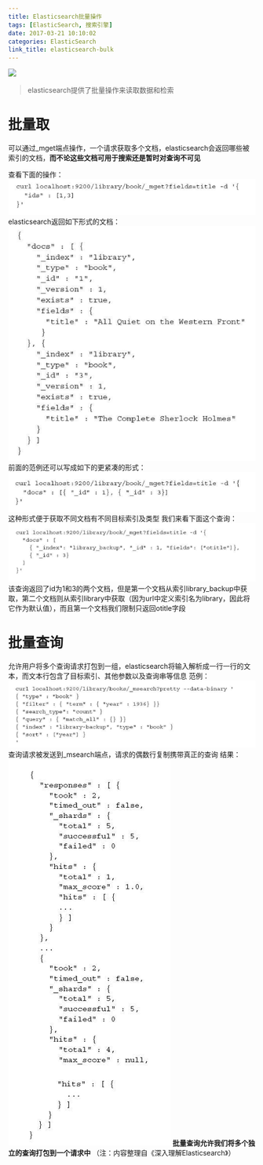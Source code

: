 ```yaml
---
title: Elasticsearch批量操作
tags: [ElasticSearch, 搜索引擎]
date: 2017-03-21 10:10:02
categories: ElasticSearch
link_title: elasticsearch-bulk
---
```

![](http://onxkn9cbz.bkt.clouddn.com/elasticsearch.png)
> elasticsearch提供了批量操作来读取数据和检索

# 批量取
可以通过_mget端点操作，一个请求获取多个文档，elasticsearch会返回哪些被索引的文档，**而不论这些文档可用于搜索还是暂时对查询不可见**
<!-- more -->
查看下面的操作：
![01](elasticsearch-bulk/01.png)
elasticsearch返回如下形式的文档：
![02](elasticsearch-bulk/02.png)
前面的范例还可以写成如下的更紧凑的形式：
![03](elasticsearch-bulk/03.png)
这种形式便于获取不同文档有不同目标索引及类型
我们来看下面这个查询：
![04](elasticsearch-bulk/04.png)
该查询返回了id为1和3的两个文档，但是第一个文档从索引library_backup中获取，第二个文档则从索引library中获取（因为url中定义索引名为library，因此将它作为默认值），而且第一个文档我们限制只返回otitle字段

# 批量查询
允许用户将多个查询请求打包到一组，elasticsearch将输入解析成一行一行的文本，而文本行包含了目标索引、其他参数以及查询串等信息
范例：
![05](elasticsearch-bulk/05.png)
查询请求被发送到_msearch端点，请求的偶数行复制携带真正的查询
结果：
![06](elasticsearch-bulk/06.png)
**批量查询允许我们将多个独立的查询打包到一个请求中**
（注：内容整理自《深入理解Elasticsearch》）